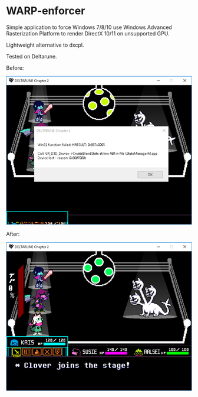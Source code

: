 # WARP-enforcer

Simple application to force Windows 7/8/10 use Windows Advanced Rasterization Platform to render DirectX 10/11 on unsupported GPU.

Lightweight alternative to dxcpl.

Tested on Deltarune.

Before:

![Before](https://github.com/GFOXSH/WARP-enforcer/raw/master/img/1.png)

After:

![After](https://github.com/GFOXSH/WARP-enforcer/raw/master/img/2.png)
